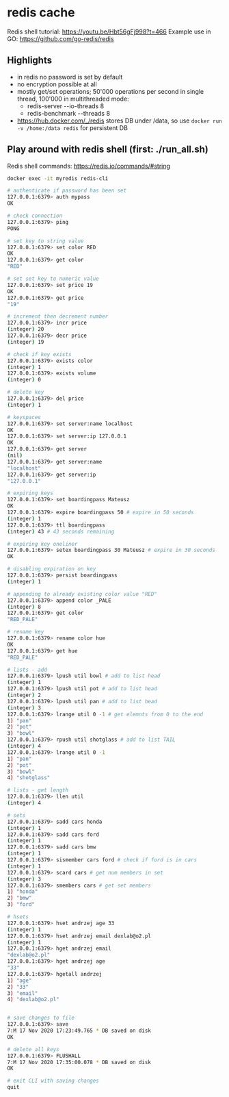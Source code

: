 # redis cache

Redis shell tutorial: <https://youtu.be/Hbt56gFj998?t=466>
Example use in GO: <https://github.com/go-redis/redis>

## Highlights

- in redis no password is set by default
- no encryption possible at all
- mostly get/set operations; 50'000 operations per second in single thread, 100'000 in multithreaded mode:
  - redis-server --io-threads 8
  - redis-benchmark --threads 8
- https://hub.docker.com/_/redis stores DB under /data, so use ```docker run -v /home:/data redis``` for persistent DB

## Play around with redis shell (first: ./run_all.sh)

Redis shell commands: <https://redis.io/commands/#string>

```bash
docker exec -it myredis redis-cli

# authenticate if password has been set
127.0.0.1:6379> auth mypass
OK

# check connection
127.0.0.1:6379> ping
PONG

# set key to string value
127.0.0.1:6379> set color RED
OK
127.0.0.1:6379> get color
"RED"

# set set key to numeric value
127.0.0.1:6379> set price 19
OK
127.0.0.1:6379> get price
"19"

# increment then decrement number
127.0.0.1:6379> incr price
(integer) 20
127.0.0.1:6379> decr price
(integer) 19

# check if key exists
127.0.0.1:6379> exists color
(integer) 1
127.0.0.1:6379> exists volume
(integer) 0

# delete key
127.0.0.1:6379> del price
(integer) 1

# keyspaces
127.0.0.1:6379> set server:name localhost
OK
127.0.0.1:6379> set server:ip 127.0.0.1
OK
127.0.0.1:6379> get server
(nil)
127.0.0.1:6379> get server:name
"localhost"
127.0.0.1:6379> get server:ip
"127.0.0.1"

# expiring keys
127.0.0.1:6379> set boardingpass Mateusz
OK
127.0.0.1:6379> expire boardingpass 50 # expire in 50 seconds
(integer) 1
127.0.0.1:6379> ttl boardingpass
(integer) 43 # 43 seconds remaining

# expiring key oneliner
127.0.0.1:6379> setex boardingpass 30 Mateusz # expire in 30 seconds
OK

# disabling expiration on key
127.0.0.1:6379> persist boardingpass
(integer) 1

# appending to already existing color value "RED"
127.0.0.1:6379> append color _PALE
(integer) 8
127.0.0.1:6379> get color
"RED_PALE"

# rename key
127.0.0.1:6379> rename color hue
OK
127.0.0.1:6379> get hue
"RED_PALE"

# lists - add 
127.0.0.1:6379> lpush util bowl # add to list head
(integer) 1
127.0.0.1:6379> lpush util pot # add to list head
(integer) 2
127.0.0.1:6379> lpush util pan # add to list head
(integer) 3
127.0.0.1:6379> lrange util 0 -1 # get elemnts from 0 to the end
1) "pan"
2) "pot"
3) "bowl"
127.0.0.1:6379> rpush util shotglass # add to list TAIL
(integer) 4
127.0.0.1:6379> lrange util 0 -1
1) "pan"
2) "pot"
3) "bowl"
4) "shotglass"

# lists - get length
127.0.0.1:6379> llen util
(integer) 4

# sets
127.0.0.1:6379> sadd cars honda
(integer) 1
127.0.0.1:6379> sadd cars ford
(integer) 1
127.0.0.1:6379> sadd cars bmw
(integer) 1
127.0.0.1:6379> sismember cars ford # check if ford is in cars
(integer) 1
127.0.0.1:6379> scard cars # get num members in set
(integer) 3
127.0.0.1:6379> smembers cars # get set members
1) "honda"
2) "bmw"
3) "ford"

# hsets
127.0.0.1:6379> hset andrzej age 33
(integer) 1
127.0.0.1:6379> hset andrzej email dexlab@o2.pl
(integer) 1
127.0.0.1:6379> hget andrzej email
"dexlab@o2.pl"
127.0.0.1:6379> hget andrzej age
"33"
127.0.0.1:6379> hgetall andrzej
1) "age"
2) "33"
3) "email"
4) "dexlab@o2.pl"


# save changes to file
127.0.0.1:6379> save
7:M 17 Nov 2020 17:23:49.765 * DB saved on disk
OK

# delete all keys
127.0.0.1:6379> FLUSHALL
7:M 17 Nov 2020 17:35:00.078 * DB saved on disk
OK

# exit CLI with saving changes
quit
 ```
